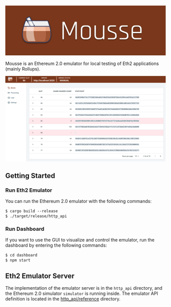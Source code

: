 ![](mousse.png)

Mousse is an Ethereum 2.0 emulator for local testing of Eth2 applications (mainly Rollups).

![](dashboard.png)

## Getting Started

### Run Eth2 Emulator
You can run the Ethereum 2.0 emulator with the following commands:
```
$ cargo build --release
$ ./target/release/http_api
```

### Run Dashboard
If you want to use the GUI to visualize and control the emulator, run the dashboard by entering the following commands:
```
$ cd dashboard
$ npm start
```

## Eth2 Emulator Server
The implementation of the emulator server is in the `http_api` directory, and the Ethereum 2.0 simulator `simulator` is running inside. The emulator API definition is located in the [http_api/reference](http_api/reference) directory.

